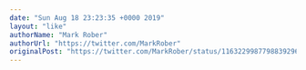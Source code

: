 ```yaml
---
date: "Sun Aug 18 23:23:35 +0000 2019"
layout: "like"
authorName: "Mark Rober"
authorUrl: "https://twitter.com/MarkRober"
originalPost: "https://twitter.com/MarkRober/status/1163229987798839296"
---
```

